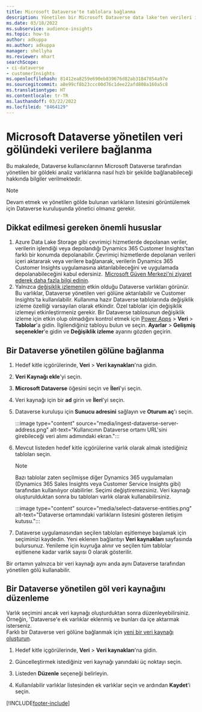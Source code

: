 ```yaml
---
title: Microsoft Dataverse'te tablolara bağlanma
description: Yönetilen bir Microsoft Dataverse data lake'ten verileri içe aktarın.
ms.date: 03/18/2022
ms.subservice: audience-insights
ms.topic: how-to
author: adkuppa
ms.author: adkuppa
manager: shellyha
ms.reviewer: mhart
searchScope:
- ci-dataverse
- customerInsights
ms.openlocfilehash: 81412ea8259e690eb839676d82ab31847854a97e
ms.sourcegitcommit: a8e99cf8b23ccc00d76c1dee22afd808a160a5c8
ms.translationtype: HT
ms.contentlocale: tr-TR
ms.lasthandoff: 03/22/2022
ms.locfileid: "8464129"
---
```

# <a name="connect-to-data-in-a-microsoft-dataverse-managed-data-lake"></a>Microsoft Dataverse yönetilen veri gölündeki verilere bağlanma

Bu makalede, Dataverse kullanıcılarının Microsoft Dataverse tarafından yönetilen bir göldeki analiz varlıklarına nasıl hızlı bir şekilde bağlanabileceği hakkında bilgiler verilmektedir. 

> [!NOTE]
> Devam etmek ve yönetilen gölde bulunan varlıkların listesini görüntülemek için Dataverse kuruluşunda yönetici olmanız gerekir.

## <a name="important-considerations"></a>Dikkat edilmesi gereken önemli hususlar

1. Azure Data Lake Storage gibi çevrimiçi hizmetlerde depolanan veriler, verilerin işlendiği veya depolandığı Dynamics 365 Customer Insights'tan farklı bir konumda depolanabilir. Çevrimiçi hizmetlerde depolanan verileri içeri aktararak veya verilere bağlanarak, verilerin Dynamics 365 Customer Insights uygulamasına aktarılabileceğini ve uygulamada depolanabileceğini kabul edersiniz.  [Microsoft Güven Merkezi'ni ziyaret ederek daha fazla bilgi edinin](https://www.microsoft.com/trust-center).
2. Yalnızca [değişiklik izlemenin](/power-platform/admin/enable-change-tracking-control-data-synchronization) etkin olduğu Dataverse varlıkları görünür. Bu varlıklar, Dataverse yönetilen veri gölüne aktarılabilir ve Customer Insights'ta kullanılabilir. Kullanıma hazır Dataverse tablolarında değişiklik izleme özelliği varsayılan olarak etkindir. Özel tablolar için değişiklik izlemeyi etkinleştirmeniz gerekir. Bir Dataverse tablosunun değişiklik izleme için etkin olup olmadığını kontrol etmek için [Power Apps](https://make.powerapps.com) > **Veri** > **Tablolar**'a gidin. İlgilendiğiniz tabloyu bulun ve seçin. **Ayarlar** > **Gelişmiş seçenekler**'e gidin ve **Değişiklik izleme** ayarını gözden geçirin.

## <a name="connect-to-a-dataverse-managed-lake"></a>Bir Dataverse yönetilen gölüne bağlanma

1. Hedef kitle içgörülerinde, **Veri** > **Veri kaynakları**'na gidin.

2. **Veri Kaynağı ekle**'yi seçin.

3. **Microsoft Dataverse** öğesini seçin ve **İleri**'yi seçin.

4. Veri kaynağı için bir **ad** girin ve **İleri**'yi seçin. 

5. Dataverse kuruluşu için **Sunucu adresini** sağlayın ve **Oturum aç**'ı seçin.

   :::image type="content" source="media/ingest-dataverse-server-address.png" alt-text="Kullanıcının Dataverse ortamı URL'sini girebileceği veri alımı adımındaki ekran.":::

6. Mevcut listeden hedef kitle içgörülerine varlık olarak almak istediğiniz tabloları seçin.    

   > [!NOTE]
   > Bazı tablolar zaten seçilmişse diğer Dynamics 365 uygulamaları (Dynamics 365 Sales Insights veya Customer Service Insights gibi) tarafından kullanılıyor olabilirler. Seçimi değiştiremezsiniz. Veri kaynağı oluşturulduktan sonra bu tabloları varlık olarak kullanabilirsiniz.

   :::image type="content" source="media/select-dataverse-entities.png" alt-text="Dataverse ortamındaki varlıkların listesini gösteren iletişim kutusu.":::

7. Dataverse uygulamasından seçilen tabloları eşitlemeye başlamak için seçiminizi kaydedin. Yeni eklenen bağlantıyı **Veri kaynakları** sayfasında bulursunuz. Yenileme için kuyruğa alınır ve seçilen tüm tablolar eşitlenene kadar varlık sayısı 0 olarak gösterilir.

Bir ortamın yalnızca bir veri kaynağı aynı anda aynı Dataverse tarafından yönetilen gölü kullanabilir.

## <a name="edit-a-dataverse-managed-lake-data-source"></a>Bir Dataverse yönetilen göl veri kaynağını düzenleme

Varlık seçimini ancak veri kaynağı oluşturduktan sonra düzenleyebilirsiniz. Örneğin, 'Dataverse'e ek varlıklar eklenmiş ve bunları da içe aktarmak isterseniz.    
Farklı bir Dataverse veri gölüne bağlanmak için [yeni bir veri kaynağı oluşturun](#connect-to-a-dataverse-managed-lake).

1. Hedef kitle içgörülerinde, **Veri** > **Veri kaynakları**'na gidin.

2. Güncelleştirmek istediğiniz veri kaynağı yanındaki üç noktayı seçin.

3. Listeden **Düzenle** seçeneği belirleyin.

4. Kullanılabilir varlıklar listesinden ek varlıklar seçin ve ardından **Kaydet**'i seçin.

[!INCLUDE[footer-include](../includes/footer-banner.md)]
